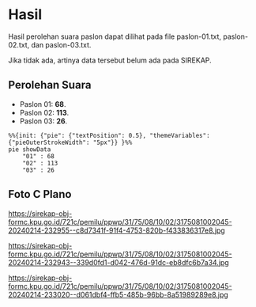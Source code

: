 # Hasil

Hasil perolehan suara paslon dapat dilihat pada file paslon-01.txt, paslon-02.txt, dan paslon-03.txt.

Jika tidak ada, artinya data tersebut belum ada pada SIREKAP.

## Perolehan Suara

 * Paslon 01: **68**.
 * Paslon 02: **113**.
 * Paslon 03: **26**.

```mermaid
%%{init: {"pie": {"textPosition": 0.5}, "themeVariables": {"pieOuterStrokeWidth": "5px"}} }%%
pie showData
    "01" : 68
    "02" : 113
    "03" : 26
```
## Foto C Plano

https://sirekap-obj-formc.kpu.go.id/721c/pemilu/ppwp/31/75/08/10/02/3175081002045-20240214-232955--c8d7341f-91f4-4753-820b-f433836317e8.jpg

https://sirekap-obj-formc.kpu.go.id/721c/pemilu/ppwp/31/75/08/10/02/3175081002045-20240214-232943--339d0fd1-d042-476d-91dc-eb8dfc6b7a34.jpg

https://sirekap-obj-formc.kpu.go.id/721c/pemilu/ppwp/31/75/08/10/02/3175081002045-20240214-233020--d061dbf4-ffb5-485b-96bb-8a51989289e8.jpg
